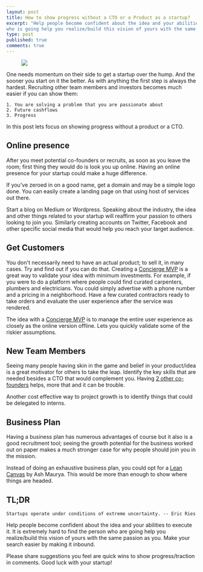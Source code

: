 ```yaml
---
layout: post
title: How to show progress without a CTO or a Product as a startup?
excerpt: "Help people become confident about the idea and your abilities to execute it. It is extremely hard to find the person 
who is going help you realize/build this vision of yours with the same passion as you."
type: post
published: true
comments: true
---
```


<figure>
	<img src="https://upload.wikimedia.org/wikipedia/commons/3/32/Roue_primitive.png">
</figure>

One needs momentum on their side to get a startup over the hump. And the sooner you start on it the better. As with anything
the first step is always the hardest. Recruiting other team members and investors becomes much easier if you can show
them:

    1. You are solving a problem that you are passionate about
    2. Future cashflows
    3. Progress

In this post lets focus on showing progress without a product or a CTO.

## Online presence

After you meet potential co-founders or recruits, as soon as you leave the room; first thing they would do is look you up online. 
Having an online presence for your startup could make a huge difference.

If you've zeroed in on a good name, get a domain and may be a simple logo done. You can easily create a landing page on 
that using host of services out there. 

Start a blog on Medium or Wordpress. Speaking about the industry, the idea and other things related to your startup will
reaffirm your passion to others looking to join you. Similarly creating accounts on Twitter, Facebook and other specific
social media that would help you reach your target audience.

## Get Customers
You don't necessarily need to have an actual product; to sell it, in many cases. Try and find out if you can do that. Creating 
a <a href="" title="Concierge MVP" target="_blank">Concierge MVP</a> is a great way to validate your idea with minimum investments. For 
example, if you were to do a platform where people could find curated carpenters, plumbers and electricians. You could simply 
advertise with a phone number and a pricing in a neighborhood. Have a few curated contractors ready to take orders 
and evaluate the user experience after the service was rendered. 

The idea with a <a href="" title="Concierge MVP" target="_blank">Concierge MVP</a> is to manage the entire user experience as closely as the online 
version offline. Lets you quickly validate some of the riskier assumptions.

## New Team Members
Seeing many people having skin in the game and belief in your product/idea is a great motivator for others to take the
leap. Identify the key skills that are needed besides a CTO that would complement you. Having [2 other co-founders](http://onstartups.com/tabid/3339/bid/1242/What-s-The-Optimal-Number-Of-Co-Founders-For-A-Startup-2-09.aspx)
 helps, more that and it can be trouble.
 
Another cost effective way to project growth is to identify things that could be delegated to interns.

## Business Plan
Having a business plan has numerous advantages of course but it also is a good recruitment tool; seeing the growth potential
for the business worked out on paper makes a much stronger case for why people should join you in the mission.

Instead of doing an exhaustive business plan, you could opt for a <a href="https://www.linkedin.com/pulse/why-lean-canvas-vs-business-model-ash-maurya" title="Lean Canvas">
Lean Canvas</a> by Ash Maurya. This would be more than enough to show where things are headed.

## TL;DR
```
Startups operate under conditions of extreme uncertainty. -- Eric Ries
```

Help people become confident about the idea and your abilities to execute it. It is extremely hard to find the person 
who are going help you realize/build this vision of yours with the same passion as you. Make your search easier by making it inbound.

Please share suggestions you feel are quick wins to show progress/traction in comments. Good luck with your startup!

